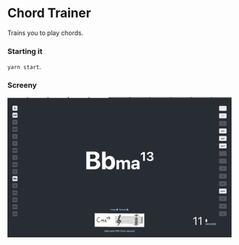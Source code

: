 # Chord Trainer

Trains you to play chords.

### Starting it

`yarn start`.

### Screeny

![An overview of the UI](./doc/screenshot.png)